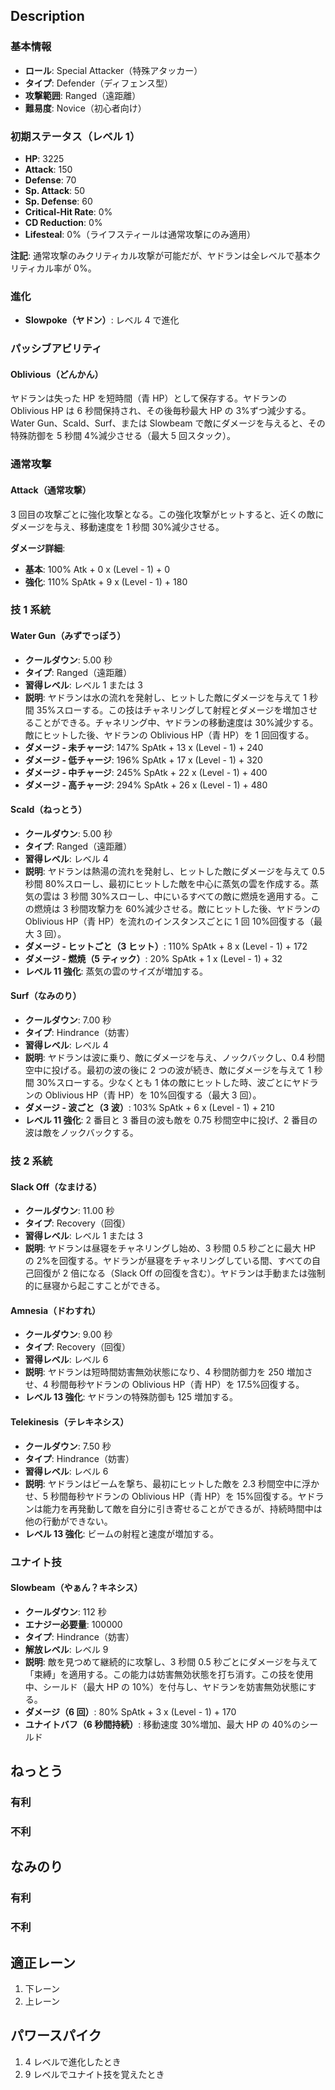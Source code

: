 ## Description

### 基本情報

- **ロール**: Special Attacker（特殊アタッカー）
- **タイプ**: Defender（ディフェンス型）
- **攻撃範囲**: Ranged（遠距離）
- **難易度**: Novice（初心者向け）

### 初期ステータス（レベル 1）

- **HP**: 3225
- **Attack**: 150
- **Defense**: 70
- **Sp. Attack**: 50
- **Sp. Defense**: 60
- **Critical-Hit Rate**: 0%
- **CD Reduction**: 0%
- **Lifesteal**: 0%（ライフスティールは通常攻撃にのみ適用）

**注記**: 通常攻撃のみクリティカル攻撃が可能だが、ヤドランは全レベルで基本クリティカル率が 0%。

### 進化

- **Slowpoke（ヤドン）**: レベル 4 で進化

### パッシブアビリティ

#### Oblivious（どんかん）

ヤドランは失った HP を短時間（青 HP）として保存する。ヤドランの Oblivious HP は 6 秒間保持され、その後毎秒最大 HP の 3%ずつ減少する。Water Gun、Scald、Surf、または Slowbeam で敵にダメージを与えると、その特殊防御を 5 秒間 4%減少させる（最大 5 回スタック）。

### 通常攻撃

#### Attack（通常攻撃）

3 回目の攻撃ごとに強化攻撃となる。この強化攻撃がヒットすると、近くの敵にダメージを与え、移動速度を 1 秒間 30%減少させる。

**ダメージ詳細**:

- **基本**: 100% Atk + 0 x (Level - 1) + 0
- **強化**: 110% SpAtk + 9 x (Level - 1) + 180

### 技 1 系統

#### Water Gun（みずでっぽう）

- **クールダウン**: 5.00 秒
- **タイプ**: Ranged（遠距離）
- **習得レベル**: レベル 1 または 3
- **説明**: ヤドランは水の流れを発射し、ヒットした敵にダメージを与えて 1 秒間 35%スローする。この技はチャネリングして射程とダメージを増加させることができる。チャネリング中、ヤドランの移動速度は 30%減少する。敵にヒットした後、ヤドランの Oblivious HP（青 HP）を 1 回回復する。
- **ダメージ - 未チャージ**: 147% SpAtk + 13 x (Level - 1) + 240
- **ダメージ - 低チャージ**: 196% SpAtk + 17 x (Level - 1) + 320
- **ダメージ - 中チャージ**: 245% SpAtk + 22 x (Level - 1) + 400
- **ダメージ - 高チャージ**: 294% SpAtk + 26 x (Level - 1) + 480

#### Scald（ねっとう）

- **クールダウン**: 5.00 秒
- **タイプ**: Ranged（遠距離）
- **習得レベル**: レベル 4
- **説明**: ヤドランは熱湯の流れを発射し、ヒットした敵にダメージを与えて 0.5 秒間 80%スローし、最初にヒットした敵を中心に蒸気の雲を作成する。蒸気の雲は 3 秒間 30%スローし、中にいるすべての敵に燃焼を適用する。この燃焼は 3 秒間攻撃力を 60%減少させる。敵にヒットした後、ヤドランの Oblivious HP（青 HP）を流れのインスタンスごとに 1 回 10%回復する（最大 3 回）。
- **ダメージ - ヒットごと（3 ヒット）**: 110% SpAtk + 8 x (Level - 1) + 172
- **ダメージ - 燃焼（5 ティック）**: 20% SpAtk + 1 x (Level - 1) + 32
- **レベル 11 強化**: 蒸気の雲のサイズが増加する。

#### Surf（なみのり）

- **クールダウン**: 7.00 秒
- **タイプ**: Hindrance（妨害）
- **習得レベル**: レベル 4
- **説明**: ヤドランは波に乗り、敵にダメージを与え、ノックバックし、0.4 秒間空中に投げる。最初の波の後に 2 つの波が続き、敵にダメージを与えて 1 秒間 30%スローする。少なくとも 1 体の敵にヒットした時、波ごとにヤドランの Oblivious HP（青 HP）を 10%回復する（最大 3 回）。
- **ダメージ - 波ごと（3 波）**: 103% SpAtk + 6 x (Level - 1) + 210
- **レベル 11 強化**: 2 番目と 3 番目の波も敵を 0.75 秒間空中に投げ、2 番目の波は敵をノックバックする。

### 技 2 系統

#### Slack Off（なまける）

- **クールダウン**: 11.00 秒
- **タイプ**: Recovery（回復）
- **習得レベル**: レベル 1 または 3
- **説明**: ヤドランは昼寝をチャネリングし始め、3 秒間 0.5 秒ごとに最大 HP の 2%を回復する。ヤドランが昼寝をチャネリングしている間、すべての自己回復が 2 倍になる（Slack Off の回復を含む）。ヤドランは手動または強制的に昼寝から起こすことができる。

#### Amnesia（ドわすれ）

- **クールダウン**: 9.00 秒
- **タイプ**: Recovery（回復）
- **習得レベル**: レベル 6
- **説明**: ヤドランは短時間妨害無効状態になり、4 秒間防御力を 250 増加させ、4 秒間毎秒ヤドランの Oblivious HP（青 HP）を 17.5%回復する。
- **レベル 13 強化**: ヤドランの特殊防御も 125 増加する。

#### Telekinesis（テレキネシス）

- **クールダウン**: 7.50 秒
- **タイプ**: Hindrance（妨害）
- **習得レベル**: レベル 6
- **説明**: ヤドランはビームを撃ち、最初にヒットした敵を 2.3 秒間空中に浮かせ、5 秒間毎秒ヤドランの Oblivious HP（青 HP）を 15%回復する。ヤドランは能力を再発動して敵を自分に引き寄せることができるが、持続時間中は他の行動ができない。
- **レベル 13 強化**: ビームの射程と速度が増加する。

### ユナイト技

#### Slowbeam（やぁん？キネシス）

- **クールダウン**: 112 秒
- **エナジー必要量**: 100000
- **タイプ**: Hindrance（妨害）
- **解放レベル**: レベル 9
- **説明**: 敵を見つめて継続的に攻撃し、3 秒間 0.5 秒ごとにダメージを与えて「束縛」を適用する。この能力は妨害無効状態を打ち消す。この技を使用中、シールド（最大 HP の 10%）を付与し、ヤドランを妨害無効状態にする。
- **ダメージ（6 回）**: 80% SpAtk + 3 x (Level - 1) + 170
- **ユナイトバフ（6 秒間持続）**: 移動速度 30%増加、最大 HP の 40%のシールド

## ねっとう

### 有利

### 不利

## なみのり

### 有利

### 不利

## 適正レーン

1. 下レーン
2. 上レーン

## パワースパイク

1. 4 レベルで進化したとき
2. 9 レベルでユナイト技を覚えたとき

